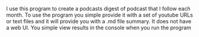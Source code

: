 I use this program to create a podcasts digest of podcast that I follow each month. To use the program you simple provide it with a set of youtube URLs or text files and it will provide you with a .md file summary.
It does not have a web UI. You simple view results in the console when you run the program

